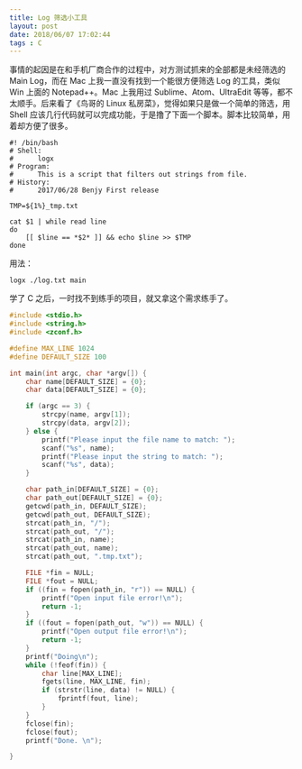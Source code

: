 ```yaml
---
title: Log 筛选小工具
layout: post
date: 2018/06/07 17:02:44
tags : C
---
```

事情的起因是在和手机厂商合作的过程中，对方测试抓来的全部都是未经筛选的 Main Log，而在 Mac 上我一直没有找到一个能很方便筛选 Log 的工具，类似 Win 上面的 Notepad++。Mac 上我用过 Sublime、Atom、UltraEdit 等等，都不太顺手。后来看了《鸟哥的 Linux 私房菜》，觉得如果只是做一个简单的筛选，用 Shell 应该几行代码就可以完成功能，于是撸了下面一个脚本。脚本比较简单，用着却方便了很多。

```shell
#! /bin/bash
# Shell:
#      logx
# Program:
#      This is a script that filters out strings from file.
# History:
#      2017/06/28 Benjy First release

TMP=${1%}_tmp.txt

cat $1 | while read line
do
	[[ $line == *$2* ]] && echo $line >> $TMP
done
```

用法：
```shell
logx ./log.txt main
```

学了 C 之后，一时找不到练手的项目，就又拿这个需求练手了。

```c
#include <stdio.h>
#include <string.h>
#include <zconf.h>

#define MAX_LINE 1024
#define DEFAULT_SIZE 100

int main(int argc, char *argv[]) {
    char name[DEFAULT_SIZE] = {0};
    char data[DEFAULT_SIZE] = {0};

    if (argc == 3) {
        strcpy(name, argv[1]);
        strcpy(data, argv[2]);
    } else {
        printf("Please input the file name to match: ");
        scanf("%s", name);
        printf("Please input the string to match: ");
        scanf("%s", data);
    }

    char path_in[DEFAULT_SIZE] = {0};
    char path_out[DEFAULT_SIZE] = {0};
    getcwd(path_in, DEFAULT_SIZE);
    getcwd(path_out, DEFAULT_SIZE);
    strcat(path_in, "/");
    strcat(path_out, "/");
    strcat(path_in, name);
    strcat(path_out, name);
    strcat(path_out, ".tmp.txt");

    FILE *fin = NULL;
    FILE *fout = NULL;
    if ((fin = fopen(path_in, "r")) == NULL) {
        printf("Open input file error!\n");
        return -1;
    }
    if ((fout = fopen(path_out, "w")) == NULL) {
        printf("Open output file error!\n");
        return -1;
    }
    printf("Doing\n");
    while (!feof(fin)) {
        char line[MAX_LINE];
        fgets(line, MAX_LINE, fin);
        if (strstr(line, data) != NULL) {
            fprintf(fout, line);
        }
    }
    fclose(fin);
    fclose(fout);
    printf("Done. \n");

}
```

<br/>
